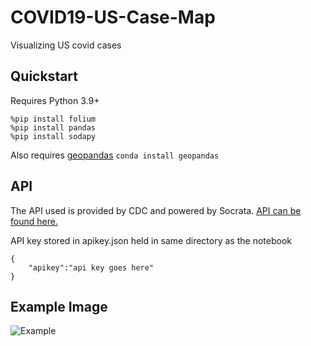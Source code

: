 # COVID19-US-Case-Map
Visualizing US covid cases

## Quickstart
Requires Python 3.9+

```
%pip install folium
%pip install pandas
%pip install sodapy
```

Also requires [geopandas](https://geopandas.org/getting_started/install.html)
`conda install geopandas`

## API 
The API used is provided by CDC and powered by Socrata.
[API can be found here.](https://dev.socrata.com/foundry/data.cdc.gov/9mfq-cb36)

API key stored in apikey.json held in same directory as the notebook

```
{
	"apikey":"api key goes here"
}
```

## Example Image

![Example](https://i.imgur.com/J0ufuYa.png)
